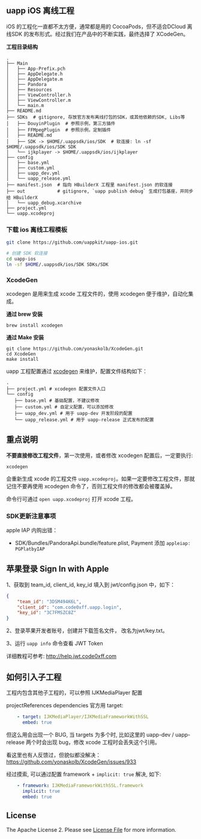 ## uapp iOS 离线工程

iOS 的工程化一直都不太方便，通常都是用的 CocoaPods，但不适合DCloud 离线SDK 的发布形式。经过我们在产品中的不断实践，最终选择了 XCodeGen。

**工程目录结构**

```
.
├── Main
│   ├── App-Prefix.pch
│   ├── AppDelegate.h
│   ├── AppDelegate.m
│   ├── Pandora
│   ├── Resources
│   ├── ViewController.h
│   ├── ViewController.m
│   └── main.m
├── README.md
├── SDKs  # gitignore, 存放官方发布离线打包的SDK，或其他依赖的SDK, Libs等
│   ├── DouyinPlugin  # 参照示例，第三方插件
│   ├── FFMpegPlugin  # 参照示例，定制插件
│   ├── README.md
│   ├── SDK -> $HOME/.uappsdk/ios/SDK  # 软连接: ln -sf $HOME/.uappsdk/ios/SDK SDK
│   └── ijkplayer -> $HOME/.uappsdk/ios/ijkplayer
├── config
│   ├── base.yml
│   ├── custom.yml
│   ├── uapp_dev.yml
│   └── uapp_release.yml
├── manifest.json  # 指向 HBuilderX 工程里 manifest.json 的软连接
├── out            # gitignore, `uapp publish debug` 生成打包基座，并同步给 HBuilderX
│   └── uapp_debug.xcarchive
├── project.yml
└── uapp.xcodeproj
```

### 下载 ios 离线工程模板

```bash
git clone https://github.com/uappkit/uapp-ios.git

# 创建 SDK 软连接
cd uapp-ios
ln -sf $HOME/.uappsdk/ios/SDK SDKs/SDK
```

### XcodeGen

xcodegen 是用来生成 xcode 工程文件的，使用 xcodegen 便于维护，自动化集成。

**通过 brew 安装**

`brew install xcodegen`

**通过 Make 安装**

```
git clone https://github.com/yonaskolb/XcodeGen.git
cd XcodeGen
make install
```

uapp 工程配置通过 [xcodegen](https://github.com/yonaskolb/XcodeGen) 来维护，配置文件结构如下：

```
.
├── project.yml # xcodegen 配置文件入口
└── config
   ├── base.yml # 基础配置，不建议修改
   ├── custom.yml # 自定义配置，可以添加修改
   ├── uapp_dev.yml # 用于 uapp-dev 开发阶段的配置
   └── uapp_release.yml # 用于 uapp-release 正式发布的配置
```

## 重点说明

**不要直接修改工程文件**，第一次使用，或者修改 xcodegen 配置后，一定要执行:

`xcodegen`

会重新生成 xcode 的工程文件 `uapp.xcodeproj`。如果一定要修改工程文件，那就记住不要再使用 xcodegen 命令了，否则工程文件的修改都会被覆盖掉。

命令行可通过 `open uapp.xcodeproj` 打开 xcode 工程。

### SDK更新注意事项

apple IAP 内购出错：

* SDK/Bundles/PandoraApi.bundle/feature.plist, Payment 添加 `appleiap: PGPlatbyIAP`

## 苹果登录 Sign In with Apple

1、获取到 team_id, client_id, key_id 填入到 jwt/config.json 中，如下：

```.json
{
    "team_id": "3DSM494K6L",
    "client_id": "com.code0xff.uapp.login",
    "key_id": "3C7FMSZC8Z"
}
```

2、登录苹果开发者账号，创建并下载签名文件， 改名为jwt/key.txt。

3、运行 `uapp info` 命令查看 JWT Token

详细教程可参考: <http://help.jwt.code0xff.com>

## 如何引入子工程

工程内包含其他子工程的，可以参照 IJKMediaPlayer 配置

projectReferences dependencies 官方用 target:

```.yaml
    - target: IJKMediaPlayer/IJKMediaFrameworkWithSSL
      embed: true
```

但这么用会出现一个 BUG, 当 targets 为多个时, 比如这里的 uapp-dev / uapp-release 两个时会出现 bug，修改 xcode 工程时会丢失这个引用。

看这里也有人反馈过，但貌似都没解决：<https://github.com/yonaskolb/XcodeGen/issues/933>

经过摸索, 可以通过配置 framework + `implicit: true` 解决, 如下:

```.yaml
    - framework: IJKMediaFrameworkWithSSL.framework
      implicit: true
      embed: true
```

## License

The Apache License 2. Please see [License File](LICENSE.md) for more information.
